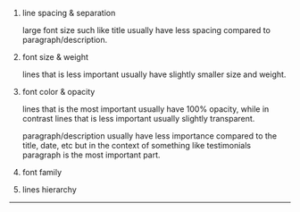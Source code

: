 1. line spacing & separation

    large font size such like title usually have less spacing compared to paragraph/description.
2. font size & weight

    lines that is less important usually have slightly smaller size and weight.
3. font color & opacity

    lines that is the most important usually have 100% opacity, while in contrast lines that is less important usually slightly transparent.

    paragraph/description usually have less importance compared to the title, date, etc but in the context of something like testimonials paragraph is the most important part.
4. font family
5. lines hierarchy
---
